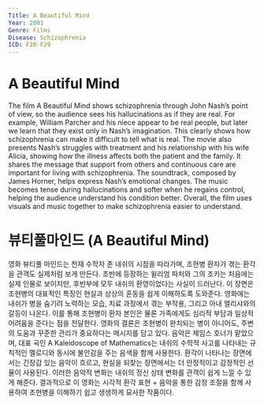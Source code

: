```yaml
---
Title: A Beautiful Mind
Year: 2001
Genre: Films
Disease: Schizophrenia
ICD: F20-F29
---
```


# A Beautiful Mind

The film A Beautiful Mind shows schizophrenia through John Nash’s point of view, so the audience sees his hallucinations as if they are real. For example, William Parcher and his niece appear to be real people, but later we learn that they exist only in Nash’s imagination. This clearly shows how schizophrenia can make it difficult to tell what is real. The movie also presents Nash’s struggles with treatment and his relationship with his wife Alicia, showing how the illness affects both the patient and the family. It shares the message that support from others and continuous care are important for living with schizophrenia. The soundtrack, composed by James Horner, helps express Nash’s emotional changes. The music becomes tense during hallucinations and softer when he regains control, helping the audience understand his condition better. Overall, the film uses visuals and music together to make schizophrenia easier to understand.

# 뷰티풀마인드 (A Beautiful Mind)

영화 뷰티풀 마인드는 천재 수학자 존 내쉬의 시점을 따라가며, 조현병 환자가 겪는 환각을 관객도 실제처럼 보게 만든다. 초반에 등장하는 윌리엄 파처와 그의 조카는 처음에는 실제 인물로 보이지만, 후반부에 모두 내쉬의 환영이었다는 사실이 드러난다. 이 장면은 조현병의 대표적인 특징인 현실과 상상의 혼동을 쉽게 이해하도록 도와준다. 영화에는 내쉬가 병을 숨기려 노력하는 모습, 치료 과정에서 겪는 부작용, 그리고 아내 앨리샤와의 갈등이 나온다. 이를 통해 조현병이 환자 본인은 물론 가족에게도 심리적 부담과 일상적 어려움을 준다는 점을 전달한다. 영화의 결론은 조현병이 완치되는 병이 아니어도, 주변의 도움과 꾸준한 관리가 중요하다는 메시지를 담고 있다. 음악은 제임스 호너가 맡았으며, 대표 곡인 A Kaleidoscope of Mathematics는 내쉬의 수학적 사고를 나타내는 규칙적인 멜로디와 동시에 불안감을 주는 음색을 함께 사용한다. 환각이 나타나는 장면에서는 긴장감 있는 음악이 흐르고, 현실을 되찾는 장면에서는 더 안정적이고 감정적인 선율이 사용된다. 이러한 음악적 변화는 내쉬의 정신 상태 변화를 관객이 쉽게 느낄 수 있게 해준다. 결과적으로 이 영화는 시각적 환각 표현 + 음악을 통한 감정 조절을 함께 사용하여 조현병을 이해하기 쉽고 생생하게 묘사한 작품이다.
